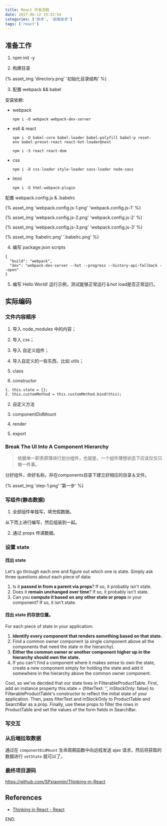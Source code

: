 ```yaml
---
title: React 开发流程
date: 2017-06-12 19:32:54
categories: ['技术', '前端技术']
tags: ['react']
---
```


## 准备工作

1. npm init -y

2. 构建目录

  {% asset_img 'directory.png' '初始化目录结构' %}

3. 配置 webpack && babel

  安装依赖:

  - webpack

    ```
    npm i -D webpack webpack-dev-server
    ```

  - es6 & react

    ```
    npm i -D babel-core babel-loader babel-polyfill babel-p reset-env babel-preset-react react-hot-loader@next

    npm i -S react react-dom
    ```

  - css

    ```
    npm i -D css-loader style-loader sass-loader node-sass
    ```

  - html

    ```
    npm i -D html-webpack-plugin
    ```

  配置 webpack.config.js & .babelrc

  {% asset_img 'webpack.config.js-1.png' 'webpack.config.js-1' %}

  {% asset_img 'webpack.config.js-2.png' 'webpack.config.js-2' %}

  {% asset_img 'webpack.config.js-3.png' 'webpack.config.js-3' %}

  {% asset_img 'babelrc.png' '.babelrc.png' %}

4. 编写 package.json scripts

  ```
  {
    "build": "webpack",
    "dev": "webpack-dev-server --hot --progress --history-api-fallback --open"
  }
  ```

5. 编写 Hello World! 运行示例，测试能够正常运行＆hot load是否正常运行。

## 实际编码

### 文件内容顺序

1. 导入 node_modules 中的内容；
2. 导入 css；
3. 导入 自定义组件；
4. 导入自定义的一些东西，比如 utils；
5. class

  1. constructor

    1. this.state = {};
    2. this.customMethod = this.customMethod.bind(this);

  2. 自定义方法
  3. componentDidMount
  4. render

6. export

### Break The UI Into A Component Hierarchy

> 依据单一职责原理进行划分组件，也就是，一个组件理想状态下应该仅仅只做一件事。

分好组件，命好名称。并在components目录下建立好相应的目录＆文件。

{% asset_img 'step-1.png' '第一步' %}

### 写组件(静态数据)

1. 全部组件单独写，填充假数据。

  从下而上进行编写，然后组装到一起。

2. 通过 props 传递数据。

### 设置 state

#### 找出 state

Let's go through each one and figure out which one is state. Simply ask three questions about each piece of data:

1. Is it **passed in from a parent via props**? If so, it probably isn't state.
2. Does it **remain unchanged over time**? If so, it probably isn't state.
3. Can you **compute it based on any other state or props** in your component? If so, it isn't state.

#### 找出 state 的存放位置。

For each piece of state in your application:

1. **Identify every component that renders something based on that state.**
2. Find a common owner component (a single component above all the components that need the state in the hierarchy).
3. **Either the common owner or another component higher up in the hierarchy should own the state.**
4. If you can't find a component where it makes sense to own the state, create a new component simply for holding the state and add it somewhere in the hierarchy above the common owner component.

Cool, so we've decided that our state lives in FilterableProductTable. First, add an instance property this.state = {filterText: '', inStockOnly: false} to FilterableProductTable's constructor to reflect the initial state of your application. Then, pass filterText and inStockOnly to ProductTable and SearchBar as a prop. Finally, use these props to filter the rows in ProductTable and set the values of the form fields in SearchBar.

### 写交互

### 从后端拉取数据

通过在 `componentDidMount` 生命周期函数中向远程发送 ajax 请求，然后将获取的数据进行 `setState` 就可以了。

### 最终项目源码

<https://github.com/SPxiaomin/Thinking-in-React>

## References

- [Thinking in React - React](https://facebook.github.io/react/docs/thinking-in-react.html)

END.

